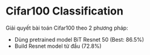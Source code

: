 # Cifar100 Classification
Giải quyết bài toán Cifar100 theo 2 phương pháp:
- Dùng pretrained model BiT Resnet 50 (Best: 86.5%)
- Build Resnet model từ đầu (72.8%)
